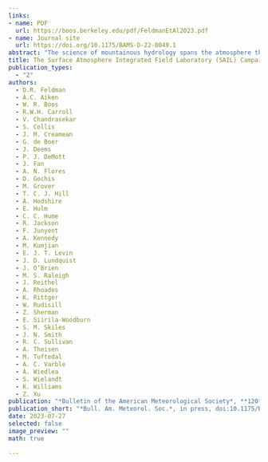 ```yaml
---
links:
- name: PDF
  url: https://boos.berkeley.edu/pdf/FeldmanEtAl2023.pdf
- name: Journal site
  url: https://doi.org/10.1175/BAMS-D-22-0049.1
abstract: "The science of mountainous hydrology spans the atmosphere through the bedrock and inherently crosses physical and disciplinary boundaries: land-atmosphere interactions in complex terrain enhance clouds and precipitation, while watersheds retain and release water over a large range of spatial and temporal scales. Limited observations in complex terrain challenge efforts to improve predictive models of the hydrology in the face of rapid changes. The Upper Colorado River exemplifies these challenges, especially with ongoing mismatches between precipitation, snowpack, and discharge. Consequently, the U.S. Department of Energy’s (DOE) Atmospheric Radiation Measurement (ARM) user facility has deployed an observatory to the East River Watershed near Crested Butte, Colorado between September 2021 and June 2023 to measure the main atmospheric drivers of water resources, including precipitation, clouds, winds, aerosols, radiation, temperature and humidity. This effort, called the Surface Atmosphere Integrated Field Laboratory (SAIL), is also working in tandem with DOE-sponsored surface and subsurface hydrologists and other federal, state, and local partners. SAIL data can be benchmarks for model development by producing a wide range of observational information on precipitation and its associated processes, including those processes that impact snowpack sublimation and redistribution, aerosol direct radiative effects in the atmosphere and in the snowpack, aerosol impacts on clouds and precipitation, and processes controlling surface fluxes of energy and mass. Preliminary data from SAIL’s first year showcase the rich information content in SAIL’s many data-streams and support testing hypotheses that will ultimately improve scientific understanding and predictability of Upper Colorado River hydrology in 2023 and beyond."
title: The Surface Atmosphere Integrated Field Laboratory (SAIL) Campaign
publication_types:
  - "2"
authors:
  - D.R. Feldman
  - A.C. Aiken
  - W. R. Boos
  - R.W.H. Carroll
  - V. Chandrasekar
  - S. Collis
  - J. M. Creamean
  - G. de Boer
  - J. Deems
  - P. J. DeMott
  - J. Fan
  - A. N. Flores
  - D. Gochis
  - M. Grover
  - T. C. J. Hill
  - A. Hodshire
  - E. Hulm
  - C. C. Hume
  - R. Jackson
  - F. Junyent
  - A. Kennedy
  - M. Kumjian
  - E. J. T. Levin
  - J. D. Lundquist
  - J. O’Brien
  - M. S. Raleigh
  - J. Reithel
  - A. Rhoades
  - K. Rittger
  - W. Rudisill
  - Z. Sherman
  - E. Siirila-Woodburn
  - S. M. Skiles
  - J. N. Smith
  - R. C. Sullivan
  - A. Theisen
  - M. Tuftedal
  - A. C. Varble
  - A. Wiedlea
  - S. Wielandt
  - K. Williams
  - Z. Xu
publication: "*Bulletin of the American Meteorological Society*, **120**, e2215278120, doi:10.1073/pnas.2215278120"
publication_short: "*Bull. Am. Meteorol. Soc.*, in press, doi:10.1175/BAMS-D-22-0049.1"
date: 2023-07-27
selected: false
image_preview: ""
math: true

---
```

